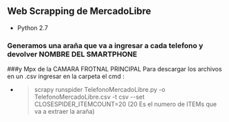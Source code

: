## Web Scrapping de MercadoLibre
* Python 2.7
 
### Generamos una araña que va a ingresar a cada telefono y devolver NOMBRE DEL SMARTPHONE 
###y Mpx de la CAMARA FROTNAL PRINCIPAL
Para descargar los archivos en un .csv ingresar en la carpeta el cmd :
* >scrapy runspider TelefonoMercadoLibre.py -o TelefonoMercadoLibre.csv -t csv --set CLOSESPIDER_ITEMCOUNT=20 
(20 Es el numero de ITEMs que va a extraer la araña)
